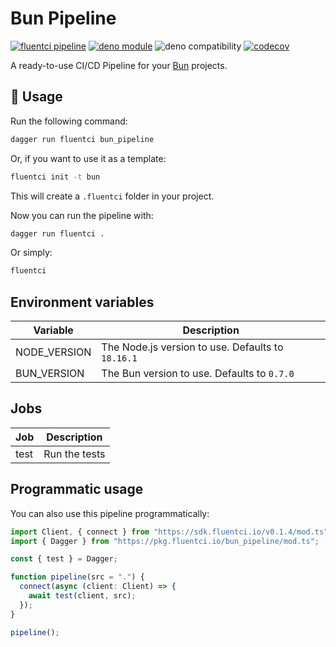 # Bun Pipeline

[![fluentci pipeline](https://img.shields.io/badge/dynamic/json?label=pkg.fluentci.io&labelColor=%23000&color=%23460cf1&url=https%3A%2F%2Fapi.fluentci.io%2Fv1%2Fpipeline%2Fbun_pipeline&query=%24.version)](https://pkg.fluentci.io/bun_pipeline)
[![deno module](https://shield.deno.dev/x/bun_pipeline)](https://deno.land/x/bun_pipeline)
![deno compatibility](https://shield.deno.dev/deno/^1.34)
[![codecov](https://img.shields.io/codecov/c/gh/fluent-ci-templates/bun-pipeline)](https://codecov.io/gh/fluent-ci-templates/bun-pipeline)

A ready-to-use CI/CD Pipeline for your [Bun](https://bun.sh) projects.

## 🚀 Usage

Run the following command:

```bash
dagger run fluentci bun_pipeline
```

Or, if you want to use it as a template:

```bash
fluentci init -t bun
```

This will create a `.fluentci` folder in your project.

Now you can run the pipeline with:

```bash
dagger run fluentci .
```

Or simply:

```bash
fluentci
```

## Environment variables

| Variable     | Description                                      |
| ------------ | ------------------------------------------------ |
| NODE_VERSION | The Node.js version to use. Defaults to `18.16.1`|
| BUN_VERSION  | The Bun version to use. Defaults to `0.7.0`      |

## Jobs

| Job    | Description         |
| ------ | ------------------- |
| test   | Run the tests       |

## Programmatic usage

You can also use this pipeline programmatically:

```ts
import Client, { connect } from "https://sdk.fluentci.io/v0.1.4/mod.ts";
import { Dagger } from "https://pkg.fluentci.io/bun_pipeline/mod.ts";

const { test } = Dagger;

function pipeline(src = ".") {
  connect(async (client: Client) => {
    await test(client, src);
  });
}

pipeline();
```
